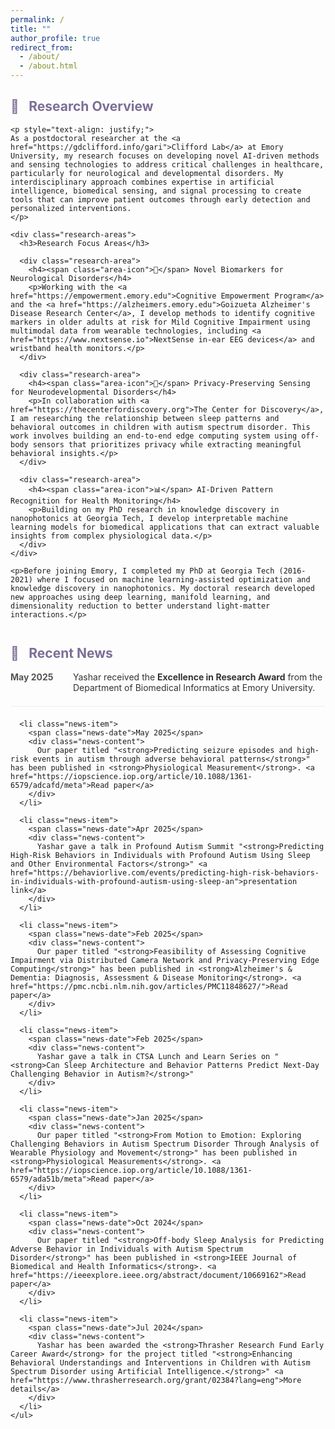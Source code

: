 ```yaml
---
permalink: /
title: ""
author_profile: true
redirect_from: 
  - /about/
  - /about.html
---
```


<div class="about-container">
  <div class="research-overview">
    <h2><span class="section-icon">🔬</span> Research Overview</h2>

    <p style="text-align: justify;"> 
    As a postdoctoral researcher at the <a href="https://gdclifford.info/gari">Clifford Lab</a> at Emory University, my research focuses on developing novel AI-driven methods and sensing technologies to address critical challenges in healthcare, particularly for neurological and developmental disorders. My interdisciplinary approach combines expertise in artificial intelligence, biomedical sensing, and signal processing to create tools that can improve patient outcomes through early detection and personalized interventions.
    </p>

    <div class="research-areas">
      <h3>Research Focus Areas</h3>
      
      <div class="research-area">
        <h4><span class="area-icon">🧠</span> Novel Biomarkers for Neurological Disorders</h4>
        <p>Working with the <a href="https://empowerment.emory.edu">Cognitive Empowerment Program</a> and the <a href="https://alzheimers.emory.edu">Goizueta Alzheimer's Disease Research Center</a>, I develop methods to identify cognitive markers in older adults at risk for Mild Cognitive Impairment using multimodal data from wearable technologies, including <a href="https://www.nextsense.io">NextSense in-ear EEG devices</a> and wristband health monitors.</p>
      </div>
      
      <div class="research-area">
        <h4><span class="area-icon">🔐</span> Privacy-Preserving Sensing for Neurodevelopmental Disorders</h4>
        <p>In collaboration with <a href="https://thecenterfordiscovery.org">The Center for Discovery</a>, I am researching the relationship between sleep patterns and behavioral outcomes in children with autism spectrum disorder. This work involves building an end-to-end edge computing system using off-body sensors that prioritizes privacy while extracting meaningful behavioral insights.</p>
      </div>
      
      <div class="research-area">
        <h4><span class="area-icon">📊</span> AI-Driven Pattern Recognition for Health Monitoring</h4>
        <p>Building on my PhD research in knowledge discovery in nanophotonics at Georgia Tech, I develop interpretable machine learning models for biomedical applications that can extract valuable insights from complex physiological data.</p>
      </div>
    </div>

    <p>Before joining Emory, I completed my PhD at Georgia Tech (2016-2021) where I focused on machine learning-assisted optimization and knowledge discovery in nanophotonics. My doctoral research developed new approaches using deep learning, manifold learning, and dimensionality reduction to better understand light-matter interactions.</p>
  </div>

  <div class="news-section">
    <h2><span class="section-icon">📰</span> Recent News</h2>
    <ul class="news-list">
      <li class="news-item">
        <span class="news-date">May 2025</span>
        <div class="news-content">
          Yashar received the <strong>Excellence in Research Award</strong> from the Department of Biomedical Informatics at Emory University.
        </div>
      </li>

      <li class="news-item">
        <span class="news-date">May 2025</span>
        <div class="news-content">
          Our paper titled "<strong>Predicting seizure episodes and high-risk events in autism through adverse behavioral patterns</strong>" has been published in <strong>Physiological Measurement</strong>. <a href="https://iopscience.iop.org/article/10.1088/1361-6579/adcafd/meta">Read paper</a>
        </div>
      </li>

      <li class="news-item">
        <span class="news-date">Apr 2025</span>
        <div class="news-content">
          Yashar gave a talk in Profound Autism Summit "<strong>Predicting High-Risk Behaviors in Individuals with Profound Autism Using Sleep and Other Environmental Factors</strong>" <a href="https://behaviorlive.com/events/predicting-high-risk-behaviors-in-individuals-with-profound-autism-using-sleep-an">presentation link</a>
        </div>
      </li>
      
      <li class="news-item">
        <span class="news-date">Feb 2025</span>
        <div class="news-content">
          Our paper titled "<strong>Feasibility of Assessing Cognitive Impairment via Distributed Camera Network and Privacy‐Preserving Edge Computing</strong>" has been published in <strong>Alzheimer's & Dementia: Diagnosis, Assessment & Disease Monitoring</strong>. <a href="https://pmc.ncbi.nlm.nih.gov/articles/PMC11848627/">Read paper</a>
        </div>
      </li>
      
      <li class="news-item">
        <span class="news-date">Feb 2025</span>
        <div class="news-content">
          Yashar gave a talk in CTSA Lunch and Learn Series on "<strong>Can Sleep Architecture and Behavior Patterns Predict Next-Day Challenging Behavior in Autism?</strong>"
        </div>
      </li>
      
      <li class="news-item">
        <span class="news-date">Jan 2025</span>
        <div class="news-content">
          Our paper titled "<strong>From Motion to Emotion: Exploring Challenging Behaviors in Autism Spectrum Disorder Through Analysis of Wearable Physiology and Movement</strong>" has been published in <strong>Physiological Measurements</strong>. <a href="https://iopscience.iop.org/article/10.1088/1361-6579/ada51b/meta">Read paper</a>
        </div>
      </li>
      
      <li class="news-item">
        <span class="news-date">Oct 2024</span>
        <div class="news-content">
          Our paper titled "<strong>Off-body Sleep Analysis for Predicting Adverse Behavior in Individuals with Autism Spectrum Disorder</strong>" has been published in <strong>IEEE Journal of Biomedical and Health Informatics</strong>. <a href="https://ieeexplore.ieee.org/abstract/document/10669162">Read paper</a>
        </div>
      </li>
      
      <li class="news-item">
        <span class="news-date">Jul 2024</span>
        <div class="news-content">
          Yashar has been awarded the <strong>Thrasher Research Fund Early Career Award</strong> for the project titled "<strong>Enhancing Behavioral Understandings and Interventions in Children with Autism Spectrum Disorder using Artificial Intelligence.</strong>" <a href="https://www.thrasherresearch.org/grant/02384?lang=eng">More details</a>
        </div>
      </li>
    </ul>
  </div>
</div>

<style>
  /* Purple Color Spectrum */
  :root {
    --light-purple: #BDB5D5;     /* Light purple for backgrounds */
    --medium-purple: #9E95B7;    /* Medium purple for hover states */
    --darker-purple: #7D6E96;    /* Darker purple for text */
    --darkest-purple: #4A3A69;   /* Darkest purple for emphasis */
    --text-color: #333;          /* Black for regular text */
    --light-text: #555;          /* Lighter black for secondary text */
  }

  .about-container {
    max-width: 900px;
    margin: 0 auto;
  }
  
  .section-icon, .area-icon {
    margin-right: 0.5em;
  }
  
  .research-overview {
    margin-top: 1em;
    margin-bottom: 3em;
  }
  
  .research-areas {
    margin: 2em 0;
  }
  
  .research-area {
    margin-bottom: 1.5em;
    background-color: #f9f9f9;
    border-radius: 8px;
    padding: 1.5em;
    border-left: 4px solid var(--light-purple);
  }
  
  .research-area h4 {
    margin-top: 0;
    color: var(--darker-purple);
  }
  
  .news-section {
    margin-top: 3em;
  }
  
  .news-list {
    list-style: none;
    padding: 0;
  }
  
  .news-item {
    display: flex;
    margin-bottom: 1.5em;
    padding-bottom: 1.5em;
    border-bottom: 1px solid #eee;
  }
  
  .news-date {
    min-width: 100px;
    font-weight: bold;
    color: var(--light-text);
  }
  
  .news-content {
    flex: 1;
    color: var(--text-color);
  }

  h2 {
    color: var(--darker-purple);
  }

  h3 {
    color: var(--darker-purple);
  }
  
  @media (max-width: 768px) {
    .news-item {
      flex-direction: column;
    }
    
    .news-date {
      margin-bottom: 0.5em;
    }
  }
</style>

